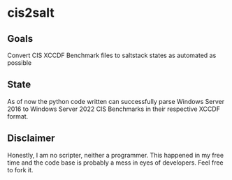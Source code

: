 # cis2salt

## Goals
Convert CIS XCCDF Benchmark files to saltstack states as automated as possible

## State
As of now the python code written can successfully parse Windows Server 2016 to Windows Server 2022 CIS Benchmarks in their respective XCCDF format.

## Disclaimer
Honestly, I am no scripter, neither a programmer. This happened in my free time and the code base is probably a mess in eyes of developers. Feel free to fork it.
